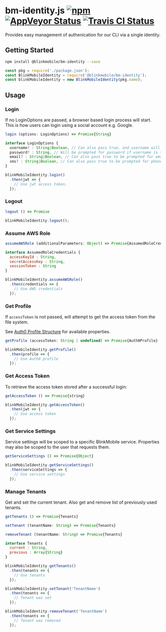 # bm-identity.js [![npm](https://img.shields.io/npm/v/@blinkmobile/bm-identity.svg?maxAge=2592000)](https://www.npmjs.com/package/@blinkmobile/bm-identity) [![AppVeyor Status](https://img.shields.io/appveyor/ci/blinkmobile/bm-identity-js/master.svg)](https://ci.appveyor.com/project/blinkmobile/bm-identity-js) [![Travis CI Status](https://travis-ci.org/blinkmobile/bm-identity.js.svg?branch=master)](https://travis-ci.org/blinkmobile/bm-identity.js)

Provides easy management of authenication for our CLI via a single identity.

## Getting Started

```sh
npm install @blinkmobile/bm-identity --save
```

```js
const pkg = require('./package.json');
const BlinkMobileIdentity = require('@blinkmobile/bm-identity');
const blinkMobileIdentity = new BlinkMobileIdentity(pkg.name);
```

## Usage

### Login

If no LoginOptions are passed, a browser based login process will start. This is how users can login using a social account e.g. Google.

```js
login (options: LoginOptions) => Promise{String}
```

```js
interface LoginOptions {
  username? : String|Boolean, // Can also pass true, and username will be prompted for
  password? : String, // Will be prompted for password if username is truthy
  email? : String|Boolean, // Can also pass true to be prompted for email address
  sms? : String|Boolean, // Can also pass true to be prompted for phone number
}
```

```js
blinkMobileIdentity.login()
  .then(jwt => {
    // Use jwt access token.
  });
```

### Logout

```js
logout () => Promise
```

```js
blinkMobileIdentity.logout();
```

### Assume AWS Role

```js
assumeAWSRole (additionalParameters: Object) => Promise{AssumedRoleCredentials}
```

```js
interface AssumedRoleCredentials {
  accessKeyId : String,
  secretAccessKey : String,
  sessionToken : String
}
```

```js
blinkMobileIdentity.assumeAWSRole()
  .then(credentials => {
    // Use AWS credentials
  });
```

### Get Profile

If `accessToken` is not passed, will attempt to get the access token from the file system.

See [Auth0 Profile Structure](https://auth0.com/docs/user-profile/user-profile-structure) for available properties.

```js
getProfile (accessToken: String | undefined) => Promise{Auth0Profile}
```

```js
blinkMobileIdentity.getProfile()
  .then(profile => {
    // Use Auth0 profile
  });
```

### Get Access Token

To retrieve the access token stored after a successful login:

```js
getAccessToken () => Promise{string}
```

```js
blinkMobileIdentity.getAccessToken()
  .then(jwt => {
    // Use access token
  });
```

### Get Service Settings

Service settings will be scoped to a specific BlinkMobile service.
Properties may also be scoped to the user that requests them.

```js
getServiceSettings () => Promise{Object}
```

```js
blinkMobileIdentity.getServiceSettings()
  .then(serviceSettings => {
    // Use service settings
  });
```

### Manage Tenants

Get and set the current tenant. Also get and remove list of previously used tenants.

```js
getTenants () => Promise{Tenants}
```

```js
setTenant (tenantName: String) => Promise{Tenants}
```

```js
removeTenant (tenantName: String) => Promise{Tenants}
```

```js
interface Tenants {
  current : String,
  previous : Array{String}
}
```

```js
blinkMobileIdentity.getTenants()
  .then(tenants => {
    // Use tenants
  });

blinkMobileIdentity.setTenant('TenantName')
  .then(tenants => {
    // Tenant was set
  });

blinkMobileIdentity.removeTenant('TenantName')
  .then(tenants => {
    // Tenant was removed
  });
```
